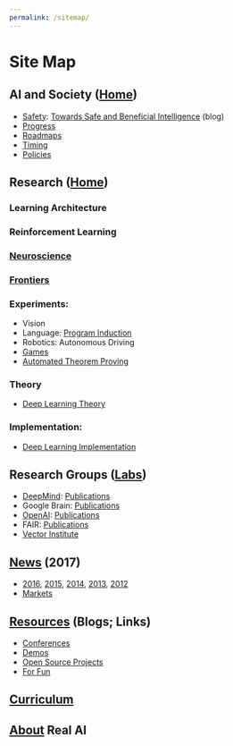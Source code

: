 ```yaml
---
permalink: /sitemap/
---
```

# Site Map

## AI and Society ([Home](http://realai.org))

* [Safety](http://realai.org/safety/): [Towards Safe and Beneficial Intelligence](http://realai.org/blog/towards-safe-and-beneficial-intelligence/) (blog)
* [Progress](http://realai.org/progress/)
* [Roadmaps](http://realai.org/roadmaps/)
* [Timing](http://realai.org/timing/)
* [Policies](http://realai.org/policies/)

## Research ([Home](http://realai.org))

### Learning Architecture

### Reinforcement Learning

### [Neuroscience](http://realai.org/neuroscience/)

### [Frontiers](http://realai.org/frontiers/)

### Experiments:

* Vision
* Language: [Program Induction](http://realai.org/program-induction)
* Robotics: Autonomous Driving
* [Games](http://realai.org/games/)
* [Automated Theorem Proving](http://realai.org/automated-theorem-proving/)

### Theory

* [Deep Learning Theory](http://realai.org/deep-learning-theory/)

### Implementation:

* [Deep Learning Implementation](http://realai.org/deep-learning-implementation/)

## Research Groups ([Labs](http://realai.org/labs/))

* [DeepMind](http://realai.org/labs/deepmind): [Publications](http://realai.org/labs/deepmind/publications/)
* Google Brain: [Publications](http://realai.org/labs/google-brain/publications/)
* [OpenAI](http://realai.org/labs/openai): [Publications](http://realai.org/labs/openai/publications/)
* FAIR: [Publications](http://realai.org/labs/fair/publications/)
* [Vector Institute](http://realai.org/labs/vector-institute/)

## [News](http://realai.org/news/) (2017)

* [2016](http://realai.org/news/2016/), [2015](http://realai.org/news/2015/), [2014](http://realai.org/news/2014/), [2013](http://realai.org/news/2013/), [2012](http://realai.org/news/2012/)
* [Markets](http://realai.org/news/markets/)

## [Resources](http://realai.org/resources/) (Blogs; Links)

* [Conferences](http://realai.org/conferences/)
* [Demos](http://realai.org/resources/demos)
* [Open Source Projects](http://realai.org/resources/open-source-projects/)
* [For Fun](http://realai.org/resources/for-fun/)

## [Curriculum](http://realai.org/curriculum/)

## [About](http://realai.org/about/) Real AI

